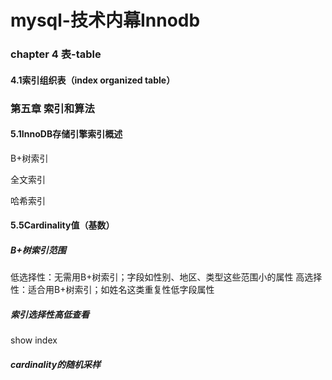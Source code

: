 # mysql-技术内幕Innodb



### chapter 4 表-table

#### 4.1索引组织表（index organized table）







### 第五章 索引和算法

#### 5.1InnoDB存储引擎索引概述

B+树索引

全文索引

哈希索引


#### 5.5Cardinality值（基数）

##### B+树索引范围

低选择性：无需用B+树索引；字段如性别、地区、类型这些范围小的属性
高选择性：适合用B+树索引；如姓名这类重复性低字段属性

##### 索引选择性高低查看

show index	

##### cardinality的随机采样









